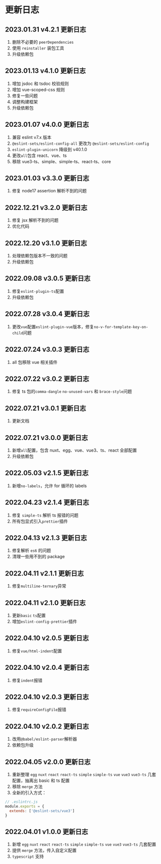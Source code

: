 # 更新日志

## 2023.01.31 v4.2.1 更新日志

1. 删除不必要的 `peerDependencies`
2. 使用 `reinstaller` 装包工具
3. 升级依赖包

## 2023.01.13 v4.1.0 更新日志

1. 增加 jsdoc 和 tsdoc 校验规则
2. 增加 vue-scoped-css 规则
3. 修复一些问题
4. 调整构建框架
5. 升级依赖包

## 2023.01.07 v4.0.0 更新日志

1. 兼容 eslint v7.x 版本
2. `@eslint-sets/eslint-config-all` 更改为 `@eslint-sets/eslint-config`
3. `eslint-plugin-unicorn` 降级到 v40.1.0
4. 更改`all`包含 react、vue、ts
5. 移除 vue3-ts、simple、simple-ts、react-ts、core

## 2023.01.03 v3.3.0 更新日志

1. 修复 node17 assertion 解析不到的问题

## 2022.12.21 v3.2.0 更新日志

1. 修复 jsx 解析不到的问题
2. 优化代码

## 2022.12.20 v3.1.0 更新日志

1. 处理依赖包版本不一致的问题
2. 升级依赖包

## 2022.09.08 v3.0.5 更新日志

1. 修复`eslint-plugin-ts`配置
2. 升级依赖包

## 2022.07.28 v3.0.4 更新日志

1. 更改`vue`配置`eslint-plugin-vue`版本，修复`no-v-for-template-key-on-child`问题

## 2022.07.24 v3.0.3 更新日志

1. all 包移除 vue 相关插件

## 2022.07.22 v3.0.2 更新日志

1. 修复 ts 包的`comma-dangle` `no-unused-vars` 和 `brace-style`问题

## 2022.07.21 v3.0.1 更新日志

1. 更新文档

## 2022.07.21 v3.0.0 更新日志

1. 新增`all`配置，包含 nuxt、egg、vue、vue3、ts、react 全部配置
2. 升级依赖包

## 2022.05.03 v2.1.5 更新日志

1. 新增`no-labels`，允许 for 循环的 labels

## 2022.04.23 v2.1.4 更新日志

1. 修复 `simple-ts` 解析 ts 报错的问题
2. 所有包显式引入`prettier`插件

## 2022.04.13 v2.1.3 更新日志

1. 修复解析 `es6` 的问题
2. 清理一些用不到的 package

## 2022.04.11 v2.1.1 更新日志

1. 修复`multiline-ternary`异常

## 2022.04.11 v2.1.0 更新日志

1. 更新`basic` `ts`配置
2. 增加`eslint-config-prettier`插件

## 2022.04.10 v2.0.5 更新日志

1. 修复`vue/html-indent`配置

## 2022.04.10 v2.0.4 更新日志

1. 修复`indent`报错

## 2022.04.10 v2.0.3 更新日志

1. 修复`requireConfigFile`报错

## 2022.04.10 v2.0.2 更新日志

1. 改用`@babel/eslint-parser`解析器
2. 依赖包升级

## 2022.04.05 v2.0.0 更新日志

1. 重新整理 `egg` `nuxt` `react` `react-ts` `simple` `simple-ts` `vue` `vue3` `vue3-ts` 几套配置，抽离出 basic 和 ts 配置
2. 移除 `merge` 方法
3. 全新的引入方式：

```js
// .eslintrc.js
module.exports = {
  extends: ['@eslint-sets/vue3']
}
```

## 2022.04.01 v1.0.0 更新日志

1. 新增 `egg` `nuxt` `react` `react-ts` `simple` `simple-ts` `vue` `vue3` `vue3-ts` 几套配置
2. 提供 `merge` 方法，传入自定义配置
3. `typescript` 支持
